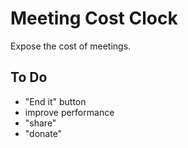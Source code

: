 # Meeting Cost Clock

Expose the cost of meetings.

## To Do

* "End it" button
* improve performance
* "share"
* "donate"
